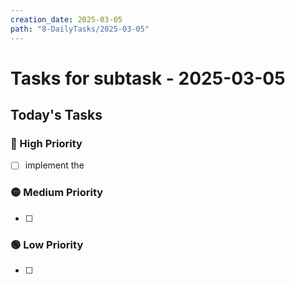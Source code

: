 ```yaml
---
creation_date: 2025-03-05
path: "8-DailyTasks/2025-03-05"
---
```

#  Tasks for subtask - 2025-03-05


## Today's Tasks
### 🔴 High Priority
- [ ]   implement the  

### 🟡 Medium Priority
- [ ] 

### 🟢 Low Priority
- [ ] 
